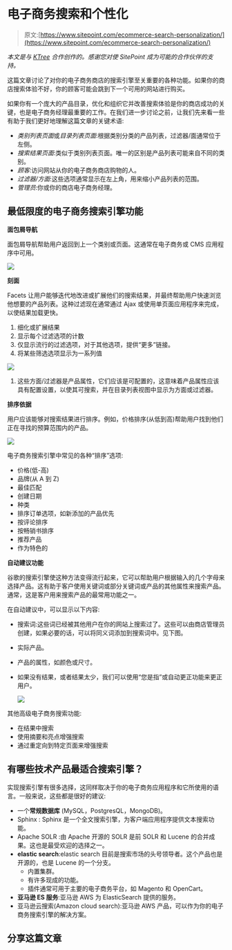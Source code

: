 # 电子商务搜索和个性化

> 原文:[https://www.sitepoint.com/ecommerce-search-personalization/](https://www.sitepoint.com/ecommerce-search-personalization/)

*本文是与 [KTree](https://ktree.com) 合作创作的。感谢您对使 SitePoint 成为可能的合作伙伴的支持。*

这篇文章讨论了对你的电子商务商店的搜索引擎至关重要的各种功能。如果你的商店搜索体验不好，你的顾客可能会跳到下一个可用的网站进行购买。

如果你有一个庞大的产品目录，优化和组织它并改善搜索体验是你的商店成功的关键，也是电子商务经理最重要的工作。在我们进一步讨论之前，让我们先来看一些有助于我们更好地理解这篇文章的关键术语:

*   *类别列表页面*或*目录列表页面*:根据类别分类的产品列表，过滤器/面通常位于左侧。
*   *搜索结果页面*:类似于类别列表页面。唯一的区别是产品列表可能来自不同的类别。
*   *顾客*:访问网站从你的电子商务商店购物的人。
*   *过滤器/方面*:这些选项通常显示在左上角，用来缩小产品列表的范围。
*   *管理员*:你或你的商店电子商务经理。

## 最低限度的电子商务搜索引擎功能

**面包屑导航**

面包屑导航帮助用户返回到上一个类别或页面。这通常在电子商务或 CMS 应用程序中可用。

![](../Images/26c5887274178d9d92a50f0c5ecc7103.png)

**刻面**

Facets 让用户能够迭代地改进或扩展他们的搜索结果，并最终帮助用户快速浏览他想要的产品列表。这种过滤现在通常通过 Ajax 或使用单页面应用程序来完成，以使结果加载更快。

1.  细化或扩展结果
2.  显示每个过滤选项的计数
3.  仅显示流行的过滤选项，对于其他选项，提供“更多”链接。
4.  将某些筛选选项显示为一系列值

![](../Images/70d25ecc5277a5bcc413498977082169.png)

1.  这些方面/过滤器是产品属性，它们应该是可配置的，这意味着产品属性应该具有配置设置，以使其可搜索，并在目录列表视图中显示为方面或过滤器。

**排序依据**

用户应该能够对搜索结果进行排序。例如，价格排序(从低到高)帮助用户找到他们正在寻找的预算范围内的产品。

![](../Images/3473e76251a20fdca8118794a671d5e7.png)

电子商务搜索引擎中常见的各种“排序”选项:

*   价格(低-高)
*   品牌(从 A 到 Z)
*   最佳匹配
*   创建日期
*   种类
*   排序订单选项，如新添加的产品优先
*   按评论排序
*   按畅销书排序
*   推荐产品
*   作为特色的

**自动建议功能**

谷歌的搜索引擎使这种方法变得流行起来，它可以帮助用户根据输入的几个字母来选择产品。这有助于客户使用关键词或部分关键词或产品的其他属性来搜索产品。通常，这是客户用来搜索产品的最常用功能之一。

在自动建议中，可以显示以下内容:

*   搜索词:这些词已经被其他用户在你的网站上搜索过了。这些可以由商店管理员创建，如果必要的话，可以将同义词添加到搜索词中。见下图。

*   实际产品。

*   产品的属性，如颜色或尺寸。

*   如果没有结果，或者结果太少，我们可以使用“您是指”或自动更正功能来更正用户。

    ![](../Images/1426e764fefd990fc8bda1da729f89e2.png)

其他高级电子商务搜索功能:

*   在结果中搜索
*   使用摘要和亮点增强搜索
*   通过重定向到特定页面来增强搜索

## 有哪些技术产品最适合搜索引擎？

实现搜索引擎有很多选择，这同样取决于你的电子商务应用程序和它所使用的语言。一般来说，这些都是很好的建议:

*   一个**常规数据库** (MySQL，PostgresQL，MongoDB)。
*   Sphinx : Sphinx 是一个全文搜索引擎，为客户端应用程序提供文本搜索功能。
*   Apache SOLR :由 Apache 开源的 SOLR 是前 SOLR 和 Lucene 的合并成果。这也是最受欢迎的选择之一。
*   **elastic search**:elastic search 目前是搜索市场的头号领导者。这个产品也是开源的，也是 Lucene 的一个分支。
    *   内置集群。
    *   有许多现成的功能。
    *   插件通常可用于主要的电子商务平台，如 Magento 和 OpenCart。
*   **亚马逊 ES 服务**:亚马逊 AWS 为 ElasticSearch 提供的服务。
*   亚马逊云搜索(Amazon cloud search):亚马逊 AWS 产品，可以作为你的电子商务搜索引擎的解决方案。

## 分享这篇文章